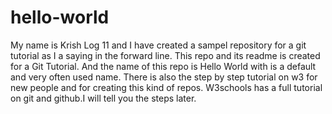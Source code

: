 # hello-world
My name is Krish Log 11 and I have created a sampel repository for a git tutorial as I a saying in the forward line. This repo and its readme is created for a Git Tutorial. And the name of this repo is Hello World with is a default and very often used name.
There is also the step by step tutorial on w3  for new people and for creating this kind of repos.
W3schools has a full tutorial on git and github.I will tell you the steps later.
